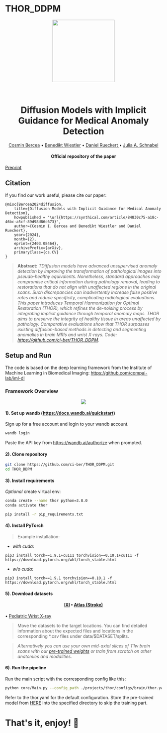 # THOR_DDPM
<p align="center">
<img src="https://github.com/ci-ber/THOR_DDPM/assets/106509806/ccdaedc6-458a-4e5b-9884-f209e780af1e" width=200>
</p>

<h1 align="center">
  <br>
Diffusion Models with Implicit Guidance for Medical Anomaly Detection
  <br>
</h1>
</h1>
  <p align="center">
    <a href="https://cosmin-bercea.com">Cosmin Bercea</a> •
    <a href="https://www.neurokopfzentrum.med.tum.de/neuroradiologie/mitarbeiter-profil-wiestler.html">Benedikt Wiestler</a> •
    <a href="https://aim-lab.io/author/daniel-ruckert/">Daniel Rueckert </a> •
    <a href="https://compai-lab.github.io/author/julia-a.-schnabel/">Julia A. Schnabel </a>
  </p>
<h4 align="center">Official repository of the paper</h4>
<a href="https://arxiv.org/pdf/2403.08464.pdf">Preprint</a> </h4>


## Citation

If you find our work useful, please cite our paper:
```
@misc{Bercea2024diffusion,
    title={Diffusion Models with Implicit Guidance for Medical Anomaly Detection},
    howpublished = "\url{https://synthical.com/article/84830c75-a18c-46bc-a5cf-89d98d86c673}",
    author={Cosmin I. Bercea and Benedikt Wiestler and Daniel Rueckert},
    year={2024},
    month={2},
    eprint={2403.08464},
    archivePrefix={arXiv},
    primaryClass={cs.CV}
}
```

> **Abstract:** *TDiffusion models have advanced unsupervised anomaly detection by improving the transformation of pathological images into pseudo-healthy equivalents. Nonetheless, standard approaches may compromise critical information during pathology removal, leading to restorations that do not align with unaffected regions in the original scans. Such discrepancies can inadvertently increase false positive rates and reduce specificity, complicating radiological evaluations. This paper introduces Temporal Harmonization for Optimal Restoration (THOR), which refines the de-noising process by integrating implicit guidance through temporal anomaly maps. THOR aims to preserve the integrity of healthy tissue in areas unaffected by pathology. Comparative evaluations show that THOR surpasses existing diffusion-based methods in detecting and segmenting anomalies in brain MRIs and wrist X-rays. Code: https://github.com/ci-ber/THOR_DDPM.*


## Setup and Run

The code is based on the deep learning framework from the Institute of Machine Learning in Biomedical Imaging: https://github.com/compai-lab/iml-dl

### Framework Overview 

<p align="center">
<img src="https://github.com/ci-ber/THOR_DDPM/assets/106509806/87c17548-fd15-4c9d-80cf-ecaa11cc7f61">
</p>

#### 1). Set up wandb (https://docs.wandb.ai/quickstart)

Sign up for a free account and login to your wandb account.
```bash
wandb login
```
Paste the API key from https://wandb.ai/authorize when prompted.

#### 2). Clone repository

```bash
git clone https://github.com/ci-ber/THOR_DDPM.git
cd THOR_DDPM
```

#### 3). Install requirements
*Optional* create virtual env:
```bash
conda create --name thor python=3.8.0
conda activate thor
```

```bash
pip install -r pip_requirements.txt
```

#### 4). Install PyTorch 

> Example installation: 
* *with cuda*: 
```
pip3 install torch==1.9.1+cu111 torchvision==0.10.1+cu111 -f https://download.pytorch.org/whl/torch_stable.html
```
* *w/o cuda*:
```
pip3 install torch==1.9.1 torchvision==0.10.1 -f https://download.pytorch.org/whl/torch_stable.html
```

#### 5). Download datasets 

<h4 align="center"><a href="https://brain-development.org/ixi-dataset/">IXI</a> • <a href="https://fcon_1000.projects.nitrc.org/indi/retro/atlas.html">Atlas (Stroke) </a> </h4> • <a href="https://figshare.com/articles/dataset/GRAZPEDWRI-DX/14825193">Pediatric Wrist X-ray </a> </h4>

> Move the datasets to the target locations. You can find detailed information about the expected files and locations in the corresponding *.csv files under data/$DATASET/splits.

> *Alternatively you can use your own mid-axial slices of T1w brain scans with our <a href="https://www.dropbox.com/s/ooq7vdp9fp4ufag/latest_model.pt.zip?dl=0"> pre-trained weights</a> or train from scratch on other anatomies and modalities.*

#### 6). Run the pipeline

Run the main script with the corresponding config like this:

```bash
python core/Main.py --config_path ./projects/thor/configs/brain/thor.yaml
```

Refer to the thor.yaml for the default configuration. Store the pre-trained model from <a href="https://www.dropbox.com/s/ooq7vdp9fp4ufag/latest_model.pt.zip?dl=0"> HERE</a> into the specified directory to skip the training part.

# That's it, enjoy! :rocket:
